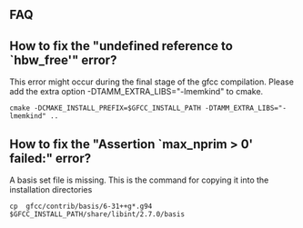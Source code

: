 ## FAQ

## How to fix the "undefined reference to `hbw_free'" error?

This error might occur during the final stage of the gfcc compilation. Please add the extra option -DTAMM_EXTRA_LIBS="-lmemkind" to cmake.
```
cmake -DCMAKE_INSTALL_PREFIX=$GFCC_INSTALL_PATH -DTAMM_EXTRA_LIBS="-lmemkind" ..
```
## How to fix the  "Assertion `max_nprim > 0' failed:" error?

A basis set file is missing. This is the command for copying it into the installation directories
```
cp  gfcc/contrib/basis/6-31++g*.g94 $GFCC_INSTALL_PATH/share/libint/2.7.0/basis
```
